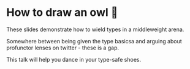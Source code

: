 # How to draw an owl 🦉

These slides demonstrate how to wield types in a middleweight arena.

Somewhere between being given the type basicsa and arguing about profunctor lenses on twitter - these is a gap.

This talk will help you dance in your type-safe shoes.